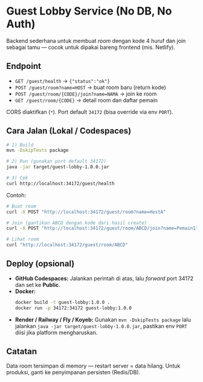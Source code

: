 # Guest Lobby Service (No DB, No Auth)

Backend sederhana untuk membuat *room* dengan kode 4 huruf dan join sebagai tamu — cocok untuk dipakai bareng frontend (mis. Netlify).

## Endpoint
- `GET /guest/health` → `{"status":"ok"}`
- `POST /guest/room?name=HOST` → buat room baru (return kode)
- `POST /guest/room/{CODE}/join?name=NAMA` → join ke room
- `GET /guest/room/{CODE}` → detail room dan daftar pemain

CORS diaktifkan (`*`). Port default `34172` (bisa override via env `PORT`).

## Cara Jalan (Lokal / Codespaces)

```bash
# 1) Build
mvn -DskipTests package

# 2) Run (gunakan port default 34172)
java -jar target/guest-lobby-1.0.0.jar

# 3) Cek
curl http://localhost:34172/guest/health
```

Contoh:
```bash
# Buat room
curl -X POST "http://localhost:34172/guest/room?name=HostA"

# Join (gantikan ABCD dengan kode dari hasil create)
curl -X POST "http://localhost:34172/guest/room/ABCD/join?name=Pemain1"

# Lihat room
curl "http://localhost:34172/guest/room/ABCD"
```

## Deploy (opsional)

- **GitHub Codespaces:** Jalankan perintah di atas, lalu *forward* port 34172 dan set ke **Public**.
- **Docker:**
  ```bash
  docker build -t guest-lobby:1.0.0 .
  docker run -p 34172:34172 guest-lobby:1.0.0
  ```
- **Render / Railway / Fly / Koyeb:** Gunakan `mvn -DskipTests package` lalu jalankan `java -jar target/guest-lobby-1.0.0.jar`, pastikan env `PORT` diisi jika platform mengharuskan.

## Catatan
Data room tersimpan di memory — restart server = data hilang. Untuk produksi, ganti ke penyimpanan persisten (Redis/DB).